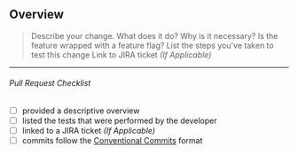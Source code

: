 <!--
# ----------------------------------------------- #
# Note: this file originates in template-template #
# ----------------------------------------------- #
-->

## Overview

> Describe your change. What does it do? Why is it necessary?
> Is the feature wrapped with a feature flag?
> List the steps you've taken to test this change
> Link to JIRA ticket _(If Applicable)_

----

###### Pull Request Checklist

- [ ] provided a descriptive overview
- [ ] listed the tests that were performed by the developer
- [ ] linked to a JIRA ticket _(If Applicable)_
- [ ] commits follow the [Conventional Commits][conventional-commits] format

[conventional-commits]: https://www.conventionalcommits.org/en/v1.0.0/
